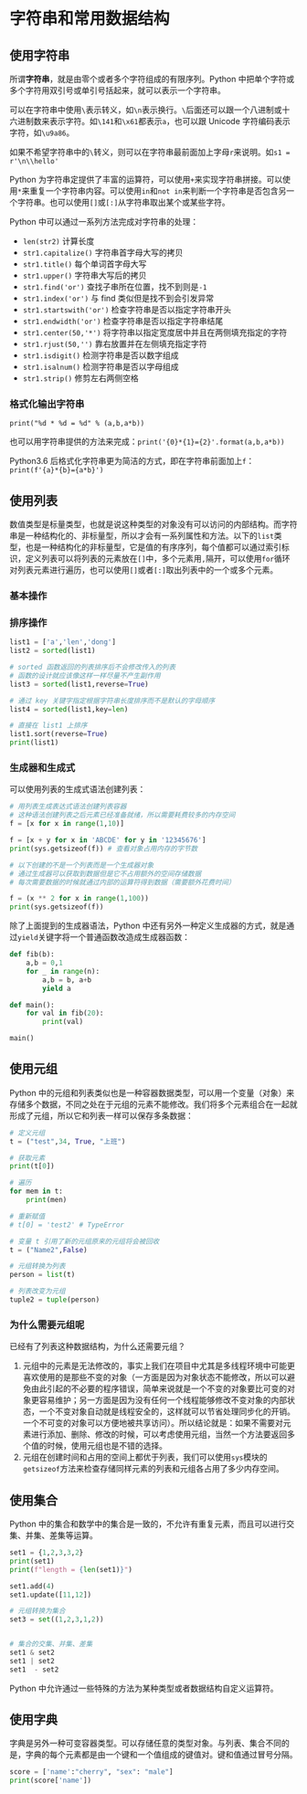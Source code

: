 # 字符串和常用数据结构

## 使用字符串

所谓**字符串**，就是由零个或者多个字符组成的有限序列。Python 中把单个字符或多个字符用双引号或单引号括起来，就可以表示一个字符串。

可以在字符串中使用`\`表示转义，如`\n`表示换行。`\`后面还可以跟一个八进制或十六进制数来表示字符。如`\141`和`\x61`都表示`a`，也可以跟 Unicode 字符编码表示字符，如`\u9a86`。

如果不希望字符串中的`\`转义，则可以在字符串最前面加上字母`r`来说明。如`s1 = r'\n\\hello'`


Python 为字符串定提供了丰富的运算符，可以使用`+`来实现字符串拼接。可以使用`*`来重复一个字符串内容。可以使用`in`和`not in`来判断一个字符串是否包含另一个字符串。也可以使用`[]`或`[:]`从字符串取出某个或某些字符。

Python 中可以通过一系列方法完成对字符串的处理：

- `len(str2)` 计算长度
- `str1.capitalize()` 字符串首字母大写的拷贝
- `str1.title()` 每个单词首字母大写
- `str1.upper()` 字符串大写后的拷贝
- `str1.find('or')` 查找子串所在位置，找不到则是`-1`
- `str1.index('or')` 与 find 类似但是找不到会引发异常
- `str1.startswith('or')` 检查字符串是否以指定字符串开头
- `str1.endwidth('or')` 检查字符串是否以指定字符串结尾
- `str1.center(50,'*')` 将字符串以指定宽度居中并且在两侧填充指定的字符
- `str1.rjust(50,'')` 靠右放置并在左侧填充指定字符
- `str1.isdigit()` 检测字符串是否以数字组成
- `str1.isalnum()` 检测字符串是否以字母组成
- `str1.strip()` 修剪左右两侧空格

### 格式化输出字符串

`print("%d * %d = %d" % (a,b,a*b))`

也可以用字符串提供的方法来完成：`print('{0}*{1}={2}'.format(a,b,a*b))`

Python3.6 后格式化字符串更为简洁的方式，即在字符串前面加上`f`：`print(f'{a}*{b}={a*b}')`

## 使用列表

数值类型是标量类型，也就是说这种类型的对象没有可以访问的内部结构。而字符串是一种结构化的、非标量型，所以才会有一系列属性和方法。以下的`list`类型，也是一种结构化的非标量型，它是值的有序序列，每个值都可以通过索引标识，定义列表可以将列表的元素放在`[]`中，多个元素用`,`隔开，可以使用`for`循环对列表元素进行遍历，也可以使用`[]`或者`[:]`取出列表中的一个或多个元素。

### 基本操作

### 排序操作
```Python
list1 = ['a','len','dong']
list2 = sorted(list1)

# sorted 函数返回的列表排序后不会修改传入的列表
# 函数的设计就应该像这样一样尽量不产生副作用
list3 = sorted(list1,reverse=True)

# 通过 key 关键字指定根据字符串长度排序而不是默认的字母顺序
list4 = sorted(list1,key=len)

# 直接在 list1 上排序
list1.sort(reverse=True)
print(list1)
```
### 生成器和生成式

可以使用列表的生成式语法创建列表：
```python
# 用列表生成表达式语法创建列表容器
# 这种语法创建列表之后元素已经准备就绪，所以需要耗费较多的内存空间
f = [x for x in range(1,10)]

f = [x + y for x in 'ABCDE' for y in '12345676']
print(sys.getsizeof(f)) # 查看对象占用内存的字节数

# 以下创建的不是一个列表而是一个生成器对象
# 通过生成器可以获取到数据但是它不占用额外的空间存储数据
# 每次需要数据的时候就通过内部的运算符得到数据（需要额外花费时间）

f = (x ** 2 for x in range(1,100))
print(sys.getsizeof(f))
```

除了上面提到的生成器语法，Python 中还有另外一种定义生成器的方式，就是通过`yield`关键字将一个普通函数改造成生成器函数：
```python
def fib(b):
    a,b = 0,1
    for _ in range(n):
        a,b = b, a+b
        yield a

def main():
    for val in fib(20):
        print(val)

main()
```
## 使用元组

Python 中的元组和列表类似也是一种容器数据类型，可以用一个变量（对象）来存储多个数据，不同之处在于元组的元素不能修改。我们将多个元素组合在一起就形成了元组，所以它和列表一样可以保存多条数据：

```python
# 定义元组
t = ("test",34, True, "上班")

# 获取元素
print(t[0])

# 遍历
for mem in t:
    print(men)

# 重新赋值
# t[0] = 'test2' # TypeError

# 变量 t 引用了新的元组原来的元组将会被回收
t = ("Name2",False)

# 元组转换为列表
person = list(t)

# 列表改变为元组
tuple2 = tuple(person)

```

### 为什么需要元组呢

已经有了列表这种数据结构，为什么还需要元组？
1. 元组中的元素是无法修改的，事实上我们在项目中尤其是多线程环境中可能更喜欢使用的是那些不变的对象（一方面是因为对象状态不能修改，所以可以避免由此引起的不必要的程序错误，简单来说就是一个不变的对象要比可变的对象更容易维护；另一方面是因为没有任何一个线程能够修改不变对象的内部状态，一个不变对象自动就是线程安全的，这样就可以节省处理同步化的开销。一个不可变的对象可以方便地被共享访问）。所以结论就是：如果不需要对元素进行添加、删除、修改的时候，可以考虑使用元组，当然一个方法要返回多个值的时候，使用元组也是不错的选择。
2. 元组在创建时间和占用的空间上都优于列表，我们可以使用`sys`模块的`getsizeof`方法来检查存储同样元素的列表和元组各占用了多少内存空间。

## 使用集合

Python 中的集合和数学中的集合是一致的，不允许有重复元素，而且可以进行交集、并集、差集等运算。

```python
set1 = {1,2,3,3,2}
print(set1)
print(f"length = {len(set1)}")

set1.add(4)
set1.update([11,12])

# 元组转换为集合
set3 = set((1,2,3,1,2))


# 集合的交集、并集、差集
set1 & set2
set1 | set2
set1  - set2
```
Python 中允许通过一些特殊的方法为某种类型或者数据结构自定义运算符。
## 使用字典
字典是另外一种可变容器类型。可以存储任意的类型对象。与列表、集合不同的是，字典的每个元素都是由一个键和一个值组成的键值对。键和值通过冒号分隔。

```python
score = ['name':"cherry", "sex": "male"]
print(score['name'])

```
